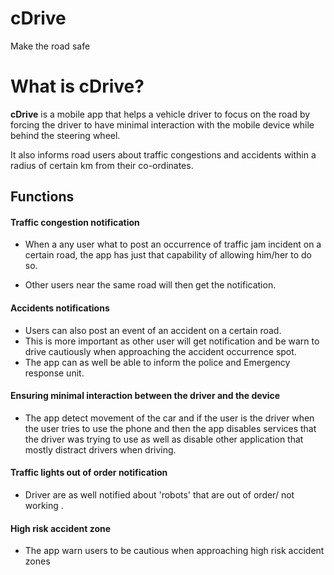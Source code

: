# cDrive
Make the road safe

# What is cDrive?

**cDrive** is a mobile app that helps a vehicle driver to focus on the road by forcing the driver to have minimal interaction with the mobile device while behind the steering wheel.

It also informs road users about traffic congestions and accidents within a radius of certain km from their co-ordinates.


## **Functions**

#### Traffic congestion notification

  * When a any user what to post an occurrence of traffic jam  incident on a certain road, the app has just that capability of allowing him/her to do so.

  * Other users near the same road will then get the notification.

#### Accidents notifications
   * Users can also post an event of an accident on a certain road.
   * This is more important as other user will get notification and be warn to drive cautiously when approaching the accident occurrence spot.
   * The app can as well be able to inform the police and Emergency response unit.

#### Ensuring minimal interaction between the driver and the device
   * The app detect movement of the car and if the user is the driver when the user tries to use the phone and then the app disables services that the driver was trying to use as well as disable other application that mostly distract drivers when driving.

#### Traffic lights out of order notification
   * Driver are as well notified about 'robots' that are out of order/ not working .

#### High risk accident zone 
   * The app warn users to be cautious when approaching high risk  accident zones